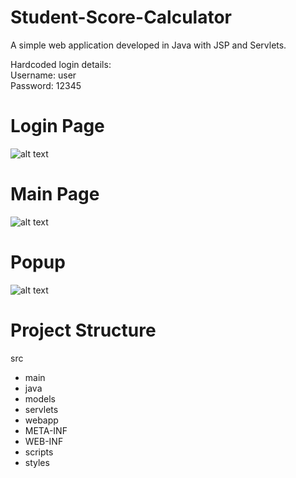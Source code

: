 # Student-Score-Calculator
A simple web application developed in Java with JSP and Servlets.

Hardcoded login details:<br />
Username: user<br />
Password: 12345<br />

# Login Page
![alt text](https://i.ibb.co/GJZvtcK/Screen1.png)

# Main Page
![alt text](https://i.ibb.co/0rsCLbq/Screen-2.png)

# Popup
![alt text](https://i.ibb.co/mqWDstM/Screen3.png)

# Project Structure
src
 - main
  - java
   - models
   - servlets
  - webapp
   - META-INF
   - WEB-INF
   - scripts
   - styles

